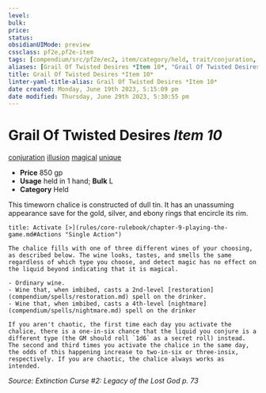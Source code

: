 ```yaml
---
level:
bulk:
price:
status:
obsidianUIMode: preview
cssclass: pf2e,pf2e-item
tags: [compendium/src/pf2e/ec2, item/category/held, trait/conjuration, trait/illusion, trait/magical, trait/unique]
aliases: [Grail Of Twisted Desires *Item 10*, "Grail Of Twisted Desires"]
title: Grail Of Twisted Desires *Item 10*
linter-yaml-title-alias: Grail Of Twisted Desires *Item 10*
date created: Monday, June 19th 2023, 5:15:09 pm
date modified: Thursday, June 29th 2023, 5:30:55 pm
---
```


# Grail Of Twisted Desires *Item 10*

[conjuration](rules/traits/conjuration.md) [illusion](rules/traits/illusion.md) [magical](rules/traits/magical.md) [unique](rules/traits/unique.md)  

- **Price** 850 gp
- **Usage** held in 1 hand; **Bulk** L
- **Category** Held

This timeworn chalice is constructed of dull tin. It has an unassuming appearance save for the gold, silver, and ebony rings that encircle its rim.

```ad-embed-ability
title: Activate [>](rules/core-rulebook/chapter-9-playing-the-game.md#Actions "Single Action")

The chalice fills with one of three different wines of your choosing, as described below. The wine looks, tastes, and smells the same regardless of which type you choose, and detect magic has no effect on the liquid beyond indicating that it is magical.

- Ordinary wine.
- Wine that, when imbibed, casts a 2nd-level [restoration](compendium/spells/restoration.md) spell on the drinker.
- Wine that, when imbibed, casts a 4th-level [nightmare](compendium/spells/nightmare.md) spell on the drinker

If you aren't chaotic, the first time each day you activate the chalice, there is a one-in-six chance that the liquid you conjure is a different type (the GM should roll `1d6` as a secret roll) instead. The second and third times you activate the chalice in the same day, the odds of this happening increase to two-in-six or three-insix, respectively. If you are chaotic, the chalice always works as intended.
```

*Source: Extinction Curse #2: Legacy of the Lost God p. 73*
